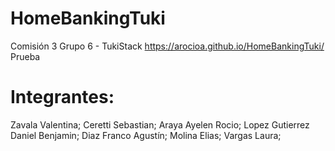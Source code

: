 # HomeBankingTuki

Comisión 3
Grupo 6 - TukiStack
https://arocioa.github.io/HomeBankingTuki/
Prueba

# Integrantes:

Zavala Valentina;
Ceretti Sebastian;
Araya Ayelen Rocio;
Lopez Gutierrez Daniel Benjamin;
Diaz Franco Agustín;
Molina Elias;
Vargas Laura;
